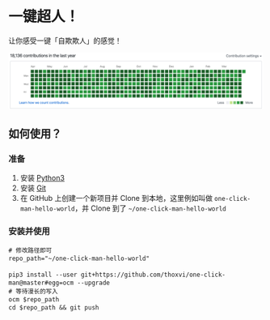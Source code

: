 # 一键超人！

让你感受一键「自欺欺人」的感觉！

![demo](./demo.png)

## 如何使用？

### 准备

1. 安装 [Python3](https://www.python.org/downloads/)
2. 安装 [Git](https://git-scm.com/downloads)
3. 在 GitHub 上创建一个新项目并 Clone 到本地，这里例如叫做 `one-click-man-hello-world`，并 Clone 到了 `~/one-click-man-hello-world`

### 安装并使用

```shell script
# 修改路径即可
repo_path="~/one-click-man-hello-world"

pip3 install --user git+https://github.com/thoxvi/one-click-man@master#egg=ocm --upgrade
# 等待漫长的写入
ocm $repo_path
cd $repo_path && git push
```
